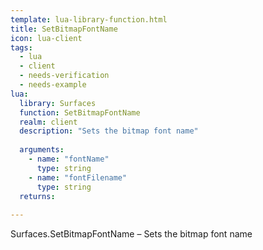 ```yaml
---
template: lua-library-function.html
title: SetBitmapFontName
icon: lua-client
tags:
  - lua
  - client
  - needs-verification
  - needs-example
lua:
  library: Surfaces
  function: SetBitmapFontName
  realm: client
  description: "Sets the bitmap font name"
  
  arguments:
    - name: "fontName"
      type: string
    - name: "fontFilename"
      type: string
  returns:
    
---
```


<div class="lua__search__keywords">
Surfaces.SetBitmapFontName &#x2013; Sets the bitmap font name
</div>
